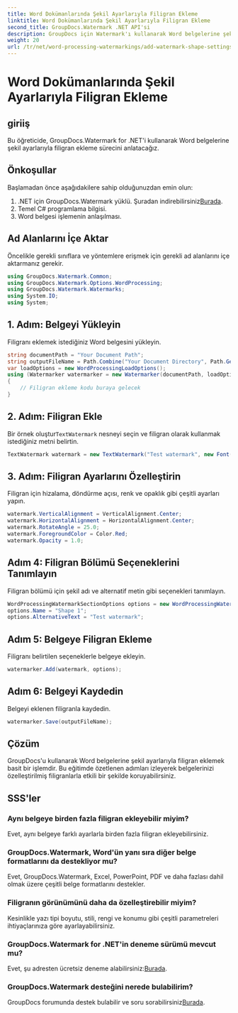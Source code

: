 ```yaml
---
title: Word Dokümanlarında Şekil Ayarlarıyla Filigran Ekleme
linktitle: Word Dokümanlarında Şekil Ayarlarıyla Filigran Ekleme
second_title: GroupDocs.Watermark .NET API'si
description: GroupDocs için Watermark'ı kullanarak Word belgelerine şekil ayarlarıyla filigran eklemeyi öğrenin. Belgelerinizi etkili bir şekilde koruyun.
weight: 20
url: /tr/net/word-processing-watermarkings/add-watermark-shape-settings-word-docs/
---
```


# Word Dokümanlarında Şekil Ayarlarıyla Filigran Ekleme

## giriiş
Bu öğreticide, GroupDocs.Watermark for .NET'i kullanarak Word belgelerine şekil ayarlarıyla filigran ekleme sürecini anlatacağız.
## Önkoşullar
Başlamadan önce aşağıdakilere sahip olduğunuzdan emin olun:
1.  .NET için GroupDocs.Watermark yüklü. Şuradan indirebilirsiniz[Burada](https://releases.groupdocs.com/Watermark/net/).
2. Temel C# programlama bilgisi.
3. Word belgesi işlemenin anlaşılması.

## Ad Alanlarını İçe Aktar
Öncelikle gerekli sınıflara ve yöntemlere erişmek için gerekli ad alanlarını içe aktarmanız gerekir.
```csharp
using GroupDocs.Watermark.Common;
using GroupDocs.Watermark.Options.WordProcessing;
using GroupDocs.Watermark.Watermarks;
using System.IO;
using System;
```
## 1. Adım: Belgeyi Yükleyin
Filigranı eklemek istediğiniz Word belgesini yükleyin.
```csharp
string documentPath = "Your Document Path";
string outputFileName = Path.Combine("Your Document Directory", Path.GetFileName(documentPath));
var loadOptions = new WordProcessingLoadOptions();
using (Watermarker watermarker = new Watermarker(documentPath, loadOptions))
{
    // Filigran ekleme kodu buraya gelecek
}
```
## 2. Adım: Filigran Ekle
 Bir örnek oluştur`TextWatermark` nesneyi seçin ve filigran olarak kullanmak istediğiniz metni belirtin.
```csharp
TextWatermark watermark = new TextWatermark("Test watermark", new Font("Arial", 19));
```
## 3. Adım: Filigran Ayarlarını Özelleştirin
Filigran için hizalama, döndürme açısı, renk ve opaklık gibi çeşitli ayarları yapın.
```csharp
watermark.VerticalAlignment = VerticalAlignment.Center;
watermark.HorizontalAlignment = HorizontalAlignment.Center;
watermark.RotateAngle = 25.0;
watermark.ForegroundColor = Color.Red;
watermark.Opacity = 1.0;
```
## Adım 4: Filigran Bölümü Seçeneklerini Tanımlayın
Filigran bölümü için şekil adı ve alternatif metin gibi seçenekleri tanımlayın.
```csharp
WordProcessingWatermarkSectionOptions options = new WordProcessingWatermarkSectionOptions();
options.Name = "Shape 1";
options.AlternativeText = "Test watermark";
```
## Adım 5: Belgeye Filigran Ekleme
Filigranı belirtilen seçeneklerle belgeye ekleyin.
```csharp
watermarker.Add(watermark, options);
```
## Adım 6: Belgeyi Kaydedin
Belgeyi eklenen filigranla kaydedin.
```csharp
watermarker.Save(outputFileName);
```

## Çözüm
GroupDocs'u kullanarak Word belgelerine şekil ayarlarıyla filigran eklemek basit bir işlemdir. Bu eğitimde özetlenen adımları izleyerek belgelerinizi özelleştirilmiş filigranlarla etkili bir şekilde koruyabilirsiniz.
## SSS'ler
### Aynı belgeye birden fazla filigran ekleyebilir miyim?
Evet, aynı belgeye farklı ayarlarla birden fazla filigran ekleyebilirsiniz.
### GroupDocs.Watermark, Word'ün yanı sıra diğer belge formatlarını da destekliyor mu?
Evet, GroupDocs.Watermark, Excel, PowerPoint, PDF ve daha fazlası dahil olmak üzere çeşitli belge formatlarını destekler.
### Filigranın görünümünü daha da özelleştirebilir miyim?
Kesinlikle yazı tipi boyutu, stili, rengi ve konumu gibi çeşitli parametreleri ihtiyaçlarınıza göre ayarlayabilirsiniz.
### GroupDocs.Watermark for .NET'in deneme sürümü mevcut mu?
 Evet, şu adresten ücretsiz deneme alabilirsiniz:[Burada](https://releases.groupdocs.com/).
### GroupDocs.Watermark desteğini nerede bulabilirim?
 GroupDocs forumunda destek bulabilir ve soru sorabilirsiniz[Burada](https://forum.groupdocs.com/c/watermark/19).